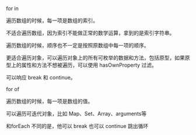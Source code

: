 for in

遍历数组的时候，每一项是数组的索引。

不适合遍历数组，因为索引不能做正常的数学运算，拿到的是索引字符串。

遍历数组的时候，顺序也不一定是按照原数组中每一项的顺序。

更适合遍历对象，可以遍历对象上的所有可枚举的数据和方法，包括原型，如果原型上的属性和方法不想被遍历，可以使用 hasOwnProperty 过滤。

可以响应 break 和 continue。



for of

遍历数组的时候，每一项是数组的值。

可以遍历可迭代对象，比如 Map、Set、Array、arguments等

和forEach 不同的是，他可以 break 也可以 continue 跳出循环